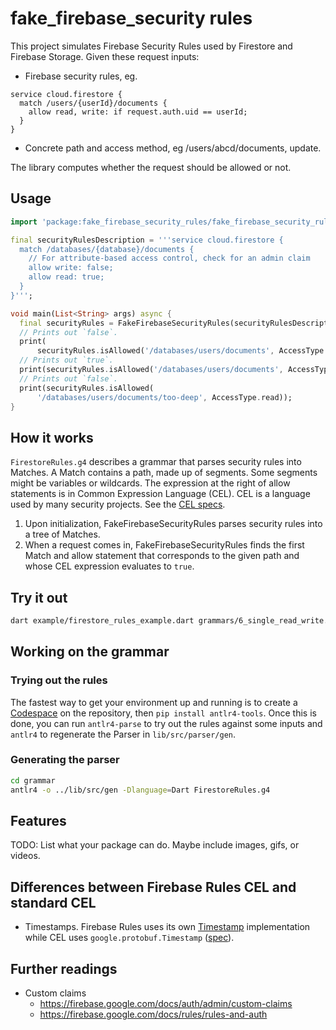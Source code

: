 # fake_firebase_security rules

This project simulates Firebase Security Rules used by Firestore and Firebase Storage. Given these request inputs:
* Firebase security rules, eg.

```
service cloud.firestore {
  match /users/{userId}/documents {
    allow read, write: if request.auth.uid == userId;
  }
}
```
* Concrete path and access method, eg /users/abcd/documents, update.

The library computes whether the request should be allowed or not.

## Usage

```dart
import 'package:fake_firebase_security_rules/fake_firebase_security_rules.dart';

final securityRulesDescription = '''service cloud.firestore {
  match /databases/{database}/documents {
    // For attribute-based access control, check for an admin claim
    allow write: false;
    allow read: true;
  }
}''';

void main(List<String> args) async {
  final securityRules = FakeFirebaseSecurityRules(securityRulesDescription);
  // Prints out `false`.
  print(
      securityRules.isAllowed('/databases/users/documents', AccessType.write));
  // Prints out `true`.
  print(securityRules.isAllowed('/databases/users/documents', AccessType.read));
  // Prints out `false`.
  print(securityRules.isAllowed(
      '/databases/users/documents/too-deep', AccessType.read));
}
```

## How it works

`FirestoreRules.g4` describes a grammar that parses security rules into Matches. A Match contains a path, made up of segments. Some segments might be variables or wildcards. The expression at the right of allow statements is in Common Expression Language (CEL). CEL is a language used by many security projects. See the [CEL specs](https://github.com/google/cel-spec).

1. Upon initialization, FakeFirebaseSecurityRules parses security rules into a tree of Matches.
1. When a request comes in, FakeFirebaseSecurityRules finds the first Match and allow statement that corresponds to the given path and whose CEL expression evaluates to `true`.

## Try it out

```sh
dart example/firestore_rules_example.dart grammars/6_single_read_write.txt
```

## Working on the grammar

### Trying out the rules

The fastest way to get your environment up and running is to create a [Codespace](https://github.com/features/codespaces) on the repository, then `pip install antlr4-tools`. Once this is done, you can run `antlr4-parse` to try out the rules against some inputs and `antlr4` to regenerate the Parser in `lib/src/parser/gen`.

### Generating the parser

```sh
cd grammar
antlr4 -o ../lib/src/gen -Dlanguage=Dart FirestoreRules.g4
```

## Features

TODO: List what your package can do. Maybe include images, gifs, or videos.

## Differences between Firebase Rules CEL and standard CEL

* Timestamps. Firebase Rules uses its own [Timestamp](https://firebase.google.com/docs/reference/rules/rules.Timestamp)
 implementation while CEL uses `google.protobuf.Timestamp` ([spec](https://github.com/google/cel-spec/blob/master/doc/langdef.md#abstract-types)).

 ## Further readings

* Custom claims
    * <https://firebase.google.com/docs/auth/admin/custom-claims>
    * <https://firebase.google.com/docs/rules/rules-and-auth>
